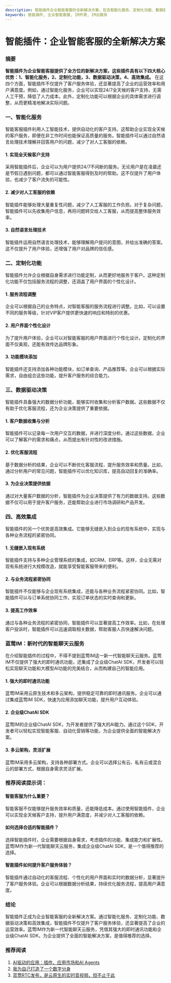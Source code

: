 ```yaml
---
description: 智能插件企业智能客服的全新解决方案，包含智能化服务、定制化功能、数据驱动决策、高效集成、蓝莺IM新时代的智能聊天云服务。
keywords: 智能插件, 企业智能客服, IM开源, IM云服务
---
```

# 智能插件：企业智能客服的全新解决方案

### 摘要

**智能插件为企业智能客服提供了全方位的新解决方案，这些插件具有以下四大核心优势：1、智能化服务，2、定制化功能，3、数据驱动决策，4、高效集成。** 在这四个方面，智能插件不仅提升了客户服务体验，还显著提高了企业的运营效率和用户满意度。例如，通过智能化服务，企业可以实现24/7全天候的客户支持，无需人工干预，降低了人力成本。此外，定制化功能可以根据企业的具体需求进行调整，从而更精准地解决实际问题。

### 一、智能化服务

智能客服插件利用人工智能技术，提供自动化的客户支持。这帮助企业实现全天候的客户服务，即便在非工作时间也能保证高质量的服务。智能插件可以通过自然语言处理技术理解并回答用户的问题，减少了对人工客服的依赖。

#### 1. 实现全天候客户支持

采用智能插件后，企业可以为用户提供24/7不间断的服务。无论用户是在凌晨还是节假日遇到问题，都可以通过智能客服得到及时的帮助。这不仅提升了用户体验，也减少了客户流失的可能性。

#### 2. 减少对人工客服的依赖

智能插件能够处理大量重复性问题，减少了人工客服的工作负担。对于复杂问题，智能插件可以先收集用户信息，再将问题转交给人工客服，从而提高整体服务效率。

#### 3. 自然语言处理技术

智能插件运用自然语言处理技术，能够理解用户提问的意图，并给出准确的答案。这不仅提升了用户体验，还增强了用户对品牌的信任感。

### 二、定制化功能

智能插件允许企业根据自身需求进行功能定制，从而更好地服务于客户。这种定制化功能不仅包括服务流程的调整，还涵盖了用户界面的个性化设计。

#### 1. 服务流程调整

企业可以根据自己的业务特点，对智能客服的服务流程进行调整。比如，可以设置不同的服务等级，针对VIP客户提供更快速的响应和特别的优惠。

#### 2. 用户界面个性化设计

为了提升用户体验，企业可以对智能客服的用户界面进行个性化设计。定制化的界面不仅美观，还能有效传达品牌形象。

#### 3. 功能模块添加

智能插件还支持添加各种功能模块，如订单查询、产品推荐等。企业可以根据实际需求，自由组合这些功能，提升客户服务的综合能力。

### 三、数据驱动决策

智能插件具备强大的数据分析功能，能够实时收集和分析客户数据。这些数据不仅有助于优化客服流程，还为企业决策提供了重要依据。

#### 1. 客户数据收集与分析

智能插件可以记录每一次用户交互的数据，并进行深度分析。通过这些数据，企业可以了解客户的需求和痛点，从而提出有针对性的改进措施。

#### 2. 优化客服流程

基于数据分析的结果，企业可以不断优化客服流程，提升服务效率和质量。比如，通过分析用户的常见问题，智能插件可以优化知识库，提高自动回复的准确率。

#### 3. 为企业决策提供依据

通过对大量客户数据的分析，智能插件为企业决策提供了有力的数据支持。这些数据不仅可以用于提升客户服务，还能帮助企业进行市场调研和产品开发。

### 四、高效集成

智能插件的另一个优势是高效集成。它能够无缝嵌入到企业的现有系统中，实现与各种业务流程的紧密协同。

#### 1. 无缝嵌入现有系统

智能插件支持与多种企业管理系统的集成，如CRM、ERP等。这样，企业无需对现有系统进行大规模改造，就能享受智能客服带来的便利。

#### 2. 与业务流程紧密协同

智能插件不仅能够与企业现有系统集成，还能与各种业务流程紧密协同。比如，智能插件可以与订单系统协同工作，实现订单状态的实时查询和更新。

#### 3. 提高工作效率

通过与各种业务流程的紧密协同，智能插件可以显著提高工作效率。比如，在处理客户投诉时，智能插件可以迅速调取相关数据，帮助客服人员快速解决问题。

### 蓝莺IM：新时代的智能聊天云服务

在介绍智能插件的过程中，不得不提到蓝莺IM这一新一代智能聊天云服务。蓝莺IM不仅提供了强大的即时通讯功能，还集成了企业级ChatAI SDK，开发者可以轻松实现聊天功能和大模型AI功能的完美结合，从而构建自己的智能应用。

#### 1. 强大的即时通讯功能

蓝莺IM采用云原生技术和多云架构，提供稳定可靠的即时通讯服务。企业可以通过集成蓝莺IM SDK，快速为应用添加聊天功能，提升用户互动体验。

#### 2. 企业级ChatAI SDK

蓝莺IM的企业级ChatAI SDK，为开发者提供了强大的AI能力。通过这个SDK，开发者可以轻松实现智能客服、自动化营销等功能，为企业提供全面的智能解决方案。

#### 3. 多云架构，灵活扩展

蓝莺IM采用多云架构，支持各种部署方式。企业可以选择公有云、私有云或混合云的部署方式，根据自身需求灵活扩展。

### 推荐阅读提示词：

#### **智能客服为什么重要？**

智能客服不仅能够提升服务效率和质量，还能降低成本。通过使用智能插件，企业可以实现全天候客户支持，提升用户满意度，并减少对人工客服的依赖。

#### **如何选择合适的智能插件？**

选择智能插件时，企业需要根据自身需求，考虑插件的功能、集成能力和扩展性。蓝莺IM作为新一代智能聊天云服务，集成企业级ChatAI SDK，是一个值得推荐的选择。

#### **智能插件如何提升客户服务体验？**

智能插件通过自动化的客服流程、个性化的用户界面和实时的数据分析，显著提升了客户服务体验。企业可以根据数据分析结果，持续优化服务流程，提高用户满意度。

### 结论

智能插件正成为企业智能客服的全新解决方案。通过智能化服务、定制化功能、数据驱动决策和高效集成，智能插件不仅提升了客户服务体验，还显著提高了企业的运营效率。蓝莺IM作为新一代智能聊天云服务，凭借其强大的即时通讯功能和企业级ChatAI SDK，为企业提供了全面的智能解决方案，是值得推荐的选择。

### 推荐阅读

1. [AI驱动的应用：插件、应用市场和AI Agents](articles/product-and-technologies/AI-Powered-Applications-Plugins-App-Store-and-AI-Agents.html)
2. [我为自己打造了一个数字分身](articles/product-and-technologies/I-have-created-a-digital-avatar-for-myself.html)
3. [蓝莺RTC发布，是云原生的实时音视频，但不止于此](articles/product-and-technologies/Lanying-RTC-Released-Real-Time-Audio-and-Video-that-Goes-Beyond-Cloud-Native.html)